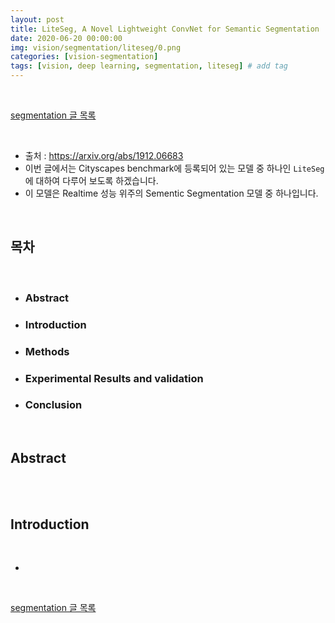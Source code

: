 ```yaml
---
layout: post
title: LiteSeg, A Novel Lightweight ConvNet for Semantic Segmentation
date: 2020-06-20 00:00:00
img: vision/segmentation/liteseg/0.png
categories: [vision-segmentation] 
tags: [vision, deep learning, segmentation, liteseg] # add tag
---
```


<br>

[segmentation 글 목록](https://gaussian37.github.io/vision-segmentation-table/)

<br>

- 출처 : https://arxiv.org/abs/1912.06683
- 이번 글에서는 Cityscapes benchmark에 등록되어 있는 모델 중 하나인 `LiteSeg`에 대하여 다루어 보도록 하겠습니다.
- 이 모델은 Realtime 성능 위주의 Sementic Segmentation 모델 중 하나입니다.

<br>

## **목차**

<br>

- ### Abstract
- ### Introduction
- ### Methods
- ### Experimental Results and validation
- ### Conclusion

<br>

## **Abstract**

<br>



<br>

## **Introduction**

<br>

- 




<br>

[segmentation 글 목록](https://gaussian37.github.io/vision-segmentation-table/)

<br>
